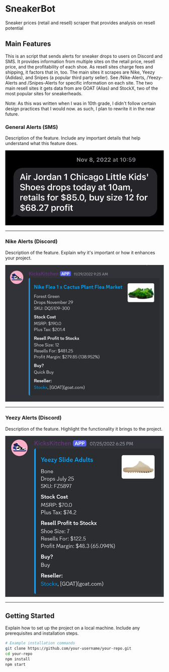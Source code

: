 # SneakerBot
 Sneaker prices (retail and resell) scraper that provides analysis on resell potential

## Main Features

This is an script that sends alerts for sneaker drops to users on Discord and SMS. It provides information from multiple sites on the retail price, resell price, and the profitability of each shoe. As resell sites charge fees and shipping, it factors that in, too. The main sites it scrapes are Nike, Yeezy (Adidas), and Snipes (a popular third party seller). See /Nike-Alerts, /Yeezy-Alerts and /Snipes-Alerts for specific information on each site. The two main resell sites it gets data from are GOAT (Alias) and StockX, two of the most popular sites for sneakerheads.

Note: As this was written when I was in 10th grade, I didn't follow certain design practices that I would now. as such, I plan to rewrite it in the near future.

### General Alerts (SMS)
Description of the feature. Include any important details that help understand what this feature does.

![Example of a Text Alert](examples/Text_Example.png)

---

### Nike Alerts (Discord)
Description of the feature. Explain why it's important or how it enhances your project.

![Example of a Nike Alert](examples/Nike_Example.png)

---

### Yeezy Alerts (Discord)
Description of the feature. Highlight the functionality it brings to the project.

![Example of a Yeezy Alert](examples/Yeezy_Example.png)

---

## Getting Started

Explain how to set up the project on a local machine. Include any prerequisites and installation steps.

```bash
# Example installation commands
git clone https://github.com/your-username/your-repo.git
cd your-repo
npm install
npm start
